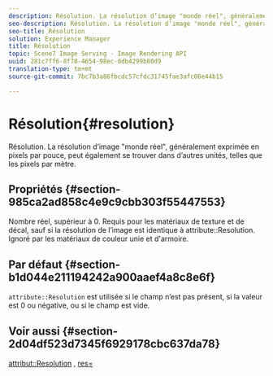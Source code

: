 ```yaml
---
description: Résolution. La résolution d’image "monde réel", généralement exprimée en pixels par pouce, peut également se trouver dans d’autres unités, telles que les pixels par mètre.
seo-description: Résolution. La résolution d’image "monde réel", généralement exprimée en pixels par pouce, peut également se trouver dans d’autres unités, telles que les pixels par mètre.
seo-title: Résolution
solution: Experience Manager
title: Résolution
topic: Scene7 Image Serving - Image Rendering API
uuid: 281c7ff6-8f78-4654-98ec-0db4299b80d9
translation-type: tm+mt
source-git-commit: 7bc7b3a86fbcdc57cfdc31745fae3afc06e44b15

---
```



# Résolution{#resolution}

Résolution. La résolution d’image &quot;monde réel&quot;, généralement exprimée en pixels par pouce, peut également se trouver dans d’autres unités, telles que les pixels par mètre.

## Propriétés {#section-985ca2ad858c4e9c9cbb303f55447553}

Nombre réel, supérieur à 0. Requis pour les matériaux de texture et de décal, sauf si la résolution de l’image est identique à attribute::Resolution. Ignoré par les matériaux de couleur unie et d&#39;armoire.

## Par défaut {#section-b1d044e211194242a900aaef4a8c8e6f}

`attribute::Resolution` est utilisée si le champ n’est pas présent, si la valeur est 0 ou négative, ou si le champ est vide.

## Voir aussi {#section-2d04df523d7345f6929178cbc637da78}

[attribut::Resolution](../../../../../ir-api/material-cat/image-rendering-api-ref/c-ir-material-catalog/c-ir-material-data-reference/r-ir-resolution-dataref.md#reference-09fe14e6bfbf4db6b7f4369fffecc806) , [res=](../../../../../ir-api/http-protocol/image-rendering-api-ref/c-ir-http-protocol-ref/c-ir-http-protocol-command-reference/r-ir-res.md#reference-0ad9de8887144c83a6db97b4994f7c04)
